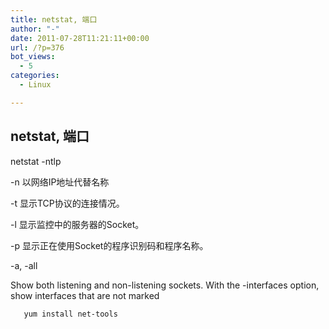 ```yaml
---
title: netstat, 端口
author: "-"
date: 2011-07-28T11:21:11+00:00
url: /?p=376
bot_views:
  - 5
categories:
  - Linux

---
```

## netstat, 端口
netstat -ntlp
  
-n 以网络IP地址代替名称
  
-t 显示TCP协议的连接情况。
  
-l 显示监控中的服务器的Socket。
  
-p 显示正在使用Socket的程序识别码和程序名称。
  
-a, -all
         
Show both listening and non-listening sockets. With the -interfaces option, show interfaces that are not marked

       yum install net-tools